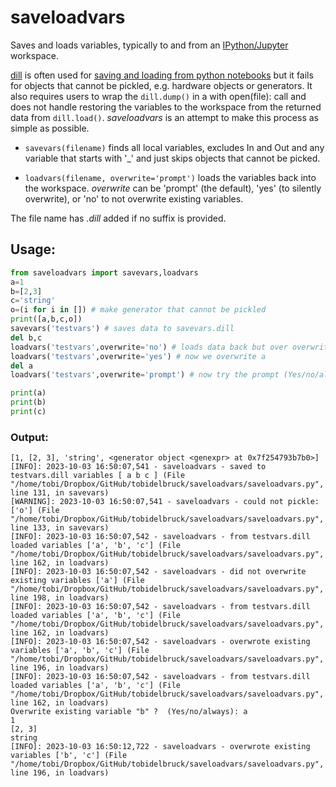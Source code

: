 # saveloadvars
Saves and loads variables, typically to and from an [IPython/Jupyter](https://stackoverflow.com/questions/51700425/what-is-the-relation-and-difference-between-ipython-and-jupyter-console) workspace.

[dill](https://pypi.org/project/dill/) is often used for [saving and loading from python notebooks](https://stackoverflow.com/questions/34342155/how-to-pickle-or-store-jupyter-ipython-notebook-session-for-later) but it fails for objects that cannot be pickled, e.g. hardware objects or generators. It also requires users to wrap the `dill.dump()` in a with open(file): call and does not handle restoring the variables to the workspace from the returned data from `dill.load()`. _saveloadvars_ is an attempt to make this process as simple as possible.

* `savevars(filename)` finds all local variables, excludes In and Out and any variable that starts with '_' and just skips objects that cannot be picked.

* `loadvars(filename, overwrite='prompt')` loads the variables back into the workspace. _overwrite_ can be 'prompt' (the default), 'yes' (to silently overwrite), or 'no' to not overwrite existing variables.

The file name has _.dill_ added if no suffix is provided.


## Usage:
```python
from saveloadvars import savevars,loadvars
a=1
b=[2,3]
c='string'
o=(i for i in []) # make generator that cannot be pickled
print([a,b,c,o])
savevars('testvars') # saves data to savevars.dill
del b,c
loadvars('testvars',overwrite='no') # loads data back but over overwriting existing variable a
loadvars('testvars',overwrite='yes') # now we overwrite a
del a
loadvars('testvars',overwrite='prompt') # now try the prompt (Yes/no/always)

print(a)
print(b)
print(c)
```

### Output:
```
[1, [2, 3], 'string', <generator object <genexpr> at 0x7f254793b7b0>]
[INFO]: 2023-10-03 16:50:07,541 - saveloadvars - saved to testvars.dill variables [ a b c ] (File "/home/tobi/Dropbox/GitHub/tobidelbruck/saveloadvars/saveloadvars.py", line 131, in savevars)
[WARNING]: 2023-10-03 16:50:07,541 - saveloadvars - could not pickle: ['o'] (File "/home/tobi/Dropbox/GitHub/tobidelbruck/saveloadvars/saveloadvars.py", line 133, in savevars)
[INFO]: 2023-10-03 16:50:07,542 - saveloadvars - from testvars.dill loaded variables ['a', 'b', 'c'] (File "/home/tobi/Dropbox/GitHub/tobidelbruck/saveloadvars/saveloadvars.py", line 162, in loadvars)
[INFO]: 2023-10-03 16:50:07,542 - saveloadvars - did not overwrite existing variables ['a'] (File "/home/tobi/Dropbox/GitHub/tobidelbruck/saveloadvars/saveloadvars.py", line 198, in loadvars)
[INFO]: 2023-10-03 16:50:07,542 - saveloadvars - from testvars.dill loaded variables ['a', 'b', 'c'] (File "/home/tobi/Dropbox/GitHub/tobidelbruck/saveloadvars/saveloadvars.py", line 162, in loadvars)
[INFO]: 2023-10-03 16:50:07,542 - saveloadvars - overwrote existing variables ['a', 'b', 'c'] (File "/home/tobi/Dropbox/GitHub/tobidelbruck/saveloadvars/saveloadvars.py", line 196, in loadvars)
[INFO]: 2023-10-03 16:50:07,542 - saveloadvars - from testvars.dill loaded variables ['a', 'b', 'c'] (File "/home/tobi/Dropbox/GitHub/tobidelbruck/saveloadvars/saveloadvars.py", line 162, in loadvars)
Overwrite existing variable "b" ?  (Yes/no/always): a
1
[2, 3]
string
[INFO]: 2023-10-03 16:50:12,722 - saveloadvars - overwrote existing variables ['b', 'c'] (File "/home/tobi/Dropbox/GitHub/tobidelbruck/saveloadvars/saveloadvars.py", line 196, in loadvars)

```


